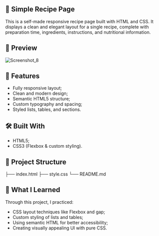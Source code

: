 ## 🍳 Simple Recipe Page
This is a self-made responsive recipe page built with HTML and CSS. It displays a clean and elegant layout for a single recipe, complete with preparation time, ingredients, instructions, and nutritional information.

## 📸 Preview

![Screenshot_8](https://github.com/user-attachments/assets/aa7f980f-76c7-41fc-80c5-b286a782396f)


## 🚀 Features

- Fully responsive layout;
- Clean and modern design;
- Semantic HTML5 structure;
- Custom typography and spacing;
- Styled lists, tables, and sections.

## 🛠️ Built With

- HTML5;
- CSS3 (Flexbox & custom styling).

## 📂 Project Structure

├── index.html
├── style.css
└── README.md

## 📌 What I Learned
Through this project, I practiced:

- CSS layout techniques like Flexbox and gap;
- Custom styling of lists and tables;
- Using semantic HTML for better accessibility;
- Creating visually appealing UI with pure CSS.
